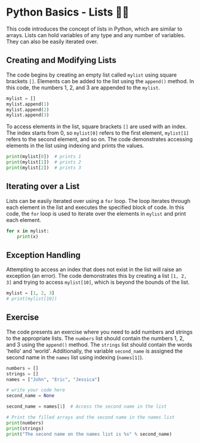 # Python Basics - Lists 🚀🔥

This code introduces the concept of lists in Python, which are similar to arrays. Lists can hold variables of any type and any number of variables. They can also be easily iterated over.

## Creating and Modifying Lists

The code begins by creating an empty list called `mylist` using square brackets `[]`. Elements can be added to the list using the `append()` method. In this code, the numbers 1, 2, and 3 are appended to the `mylist`.

```python
mylist = []
mylist.append(1)
mylist.append(2)
mylist.append(3)
```

To access elements in the list, square brackets `[]` are used with an index. The index starts from 0, so `mylist[0]` refers to the first element, `mylist[1]` refers to the second element, and so on. The code demonstrates accessing elements in the list using indexing and prints the values.

```python
print(mylist[0])  # prints 1
print(mylist[1])  # prints 2
print(mylist[2])  # prints 3
```

## Iterating over a List

Lists can be easily iterated over using a `for` loop. The loop iterates through each element in the list and executes the specified block of code. In this code, the `for` loop is used to iterate over the elements in `mylist` and print each element.

```python
for x in mylist:
    print(x)
```

## Exception Handling

Attempting to access an index that does not exist in the list will raise an exception (an error). The code demonstrates this by creating a list `[1, 2, 3]` and trying to access `mylist[10]`, which is beyond the bounds of the list.

```python
mylist = [1, 2, 3]
# print(mylist[10])
```

## Exercise

The code presents an exercise where you need to add numbers and strings to the appropriate lists. The `numbers` list should contain the numbers 1, 2, and 3 using the `append()` method. The `strings` list should contain the words 'hello' and 'world'. Additionally, the variable `second_name` is assigned the second name in the `names` list using indexing (`names[1]`).

```python
numbers = []
strings = []
names = ["John", "Eric", "Jessica"]

# write your code here
second_name = None

second_name = names[1]  # Access the second name in the list

# Print the filled arrays and the second name in the names list
print(numbers)
print(strings)
print("The second name on the names list is %s" % second_name)
```
